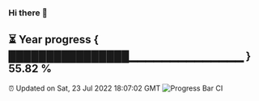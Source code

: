 ### Hi there 👋
⏳ Year progress { ████████████████▁▁▁▁▁▁▁▁▁▁▁▁▁▁ } 55.82 %
---
⏰ Updated on Sat, 23 Jul 2022 18:07:02 GMT
![Progress Bar CI](https://github.com/Moyi321/Moyi321/workflows/Progress%20Bar%20CI/badge.svg)
